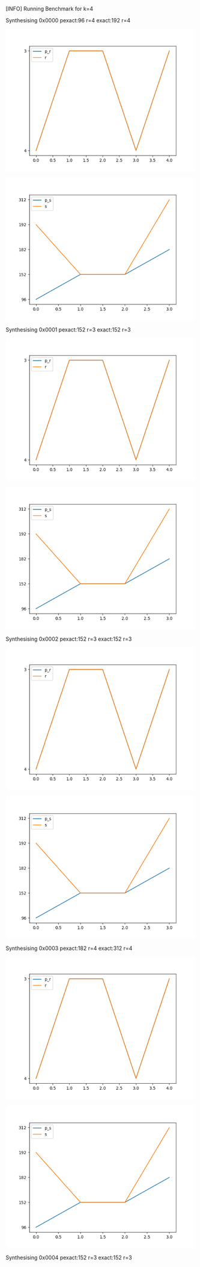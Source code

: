[INFO] Running Benchmark for k=4

Synthesising 0x0000 pexact:96 r=4 exact:192 r=4

![Bench_1](benchmark_r.png)

![Bench_1](benchmark_s.png)

Synthesising 0x0001 pexact:152 r=3 exact:152 r=3

![Bench_1](benchmark_r.png)

![Bench_1](benchmark_s.png)

Synthesising 0x0002 pexact:152 r=3 exact:152 r=3

![Bench_1](benchmark_r.png)

![Bench_1](benchmark_s.png)

Synthesising 0x0003 pexact:182 r=4 exact:312 r=4

![Bench_1](benchmark_r.png)

![Bench_1](benchmark_s.png)

Synthesising 0x0004 pexact:152 r=3 exact:152 r=3

